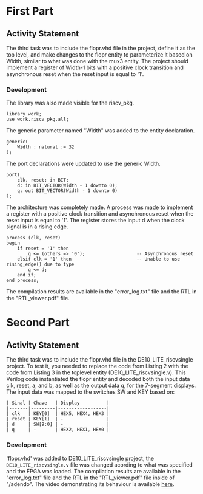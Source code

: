 # First Part

## Activity Statement 

The third task was to include the flopr.vhd file in the project, define it as the top level, and make changes to the flopr entity to parameterize it based on Width, similar to what was done with the mux3 entity. The project should implement a register of Width-1 bits with a positive clock transition and asynchronous reset when the reset input is equal to '1'.

### Development 

The library was also made visible for the riscv_pkg. 

```
library work;
use work.riscv_pkg.all;
```

The generic parameter named "Width" was added to the entity declaration.

```
generic(
    Width : natural := 32
);
```

The port declarations were updated to use the generic Width.

```
port(
    clk, reset: in BIT;
    d: in BIT_VECTOR(Width - 1 downto 0);
    q: out BIT_VECTOR(Width - 1 downto 0)
);
```

The architecture was completely made. A process was made to implement a register with a positive clock transition and asynchronous reset when the reset input is equal to '1'. The register stores the input d when the clock signal is in a rising edge.

```
process (clk, reset)
begin
    if reset = '1' then
        q <= (others => '0');                   -- Asynchronous reset 
    elsif clk = '1' then                        -- Unable to use rising_edge() due to type
        q <= d;
    end if;
end process;
```

The compilation results are available in the "error_log.txt" file and the RTL in the "RTL_viewer.pdf" file.

# Second Part

## Activity Statement 

The third task was to include the flopr.vhd file in the DE10_LITE_riscvsingle project. To test it, you needed to replace the code from Listing 2 with the code from Listing 3 in the toplevel entity (DE10_LITE_riscvsingle.v). This Verilog code instantiated the flopr entity and decoded both the input data clk, reset, a, and b, as well as the output data q, for the 7-segment displays. The input data was mapped to the switches SW and KEY based on:

```
| Sinal | Chave   | Display          |
|-------|---------|------------------|
| clk   | KEY[0]  | HEX5, HEX4, HEX3 |
| reset | KEY[1]  | -                |
| d     | SW[9:0] | -                |
| q     | -       | HEX2, HEX1, HEX0 |

```

### Development 

'flopr.vhd' was added to DE10_LITE_riscvsingle project, the `DE10_LITE_riscvsingle.v` file was changed acording to what was specified and the FPGA was loaded. The compilation results are available in the "error_log.txt" file and the RTL in the "RTL_viewer.pdf" file inside of "/adendo". The video demonstrating its behaviour is available [here].

<!-- REFERENCES -->

[here]: https://drive.google.com/file/d/1xRaFEMzjW-TQreRTovwdQJ3PleaLpuWR/view?usp=share_link

